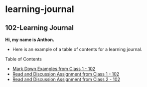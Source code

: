 # learning-journal

## 102-Learning Journal

**Hi, my name is Anthon.**


- Here is an example of a table of contents for a learning journal.

Table of Contents
- [Mark Down Examples from Class 1 - 102](/MarkdownExamples.md)
- [Read and Discussion Assignment from Class 1 - 102](/Discussion.md)
- [Read and Discussion Assignment from Class 2 - 102](/Discussion_02.md)
